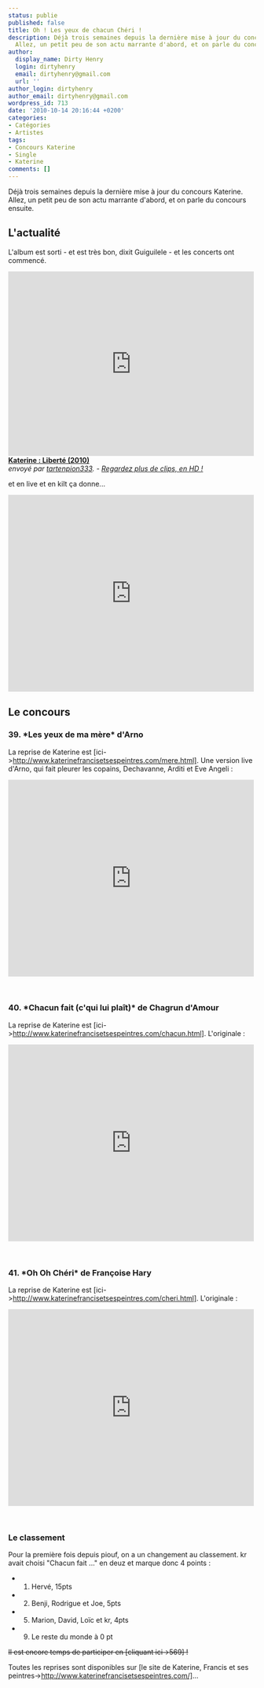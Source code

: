 ```yaml
---
status: publie
published: false
title: Oh ! Les yeux de chacun Chéri !
description: Déjà trois semaines depuis la dernière mise à jour du concours Katerine.
  Allez, un petit peu de son actu marrante d'abord, et on parle du concours ensuite.
author:
  display_name: Dirty Henry
  login: dirtyhenry
  email: dirtyhenry@gmail.com
  url: ''
author_login: dirtyhenry
author_email: dirtyhenry@gmail.com
wordpress_id: 713
date: '2010-10-14 20:16:44 +0200'
categories:
- Catégories
- Artistes
tags:
- Concours Katerine
- Single
- Katerine
comments: []
---
```

Déjà trois semaines depuis la dernière mise à jour du concours Katerine. Allez, un petit peu de son actu marrante d'abord, et on parle du concours ensuite.

<h2>L'actualité</h2>

L'album est sorti - et est très bon, dixit Guiguilele - et les concerts ont commencé.

<iframe frameborder="0" width="500" height="375" src="http://www.dailymotion.com/embed/video/xf2zor?width=500&theme=default&foreground=%23F7FFFD&highlight=%23FFC300&background=%23171D1B&start=&animatedTitle=&iframe=1&additionalInfos=0&autoPlay=0&hideInfos=0"></iframe><br /><b><a href="http://www.dailymotion.com/video/xf2zor_katerine-liberte-2010_music">Katerine : Libert&eacute; (2010)</a></b><br /><i>envoy&eacute; par <a href="http://www.dailymotion.com/tartenpion333">tartenpion333</a>. - <a href="http://www.dailymotion.com/fr/channel/music">Regardez plus de clips, en HD !</a></i>

et en live et en kilt ça donne...

<object width="500" height="400"><param name="movie" value="http://www.youtube.com/v/7PRhFYaWYYY?fs=1&hl=fr_FR"></param><param name="allowFullScreen" value="true"></param><param name="allowscriptaccess" value="always"></param><embed src="http://www.youtube.com/v/7PRhFYaWYYY?fs=1&hl=fr_FR" type="application/x-shockwave-flash" allowscriptaccess="always" allowfullscreen="true" width="500" height="400"></embed></object>

<h2>Le concours</h2>

<h3>39. *Les yeux de ma mère* d'Arno</h3>

La reprise de Katerine est [ici->http://www.katerinefrancisetsespeintres.com/mere.html]. Une version live d'Arno, qui fait pleurer les copains, Dechavanne, Arditi et Eve Angeli :

<object width="500" height="400"><param name="movie" value="http://www.youtube.com/v/2rrYrTQUlY0?fs=1&hl=fr_FR"></param><param name="allowFullScreen" value="true"></param><param name="allowscriptaccess" value="always"></param><embed src="http://www.youtube.com/v/2rrYrTQUlY0?fs=1&hl=fr_FR" type="application/x-shockwave-flash" allowscriptaccess="always" allowfullscreen="true" width="500" height="400"></embed></object>

&nbsp;

<h3>40. *Chacun fait (c'qui lui plaît)* de Chagrun d'Amour</h3>

La reprise de Katerine est [ici->http://www.katerinefrancisetsespeintres.com/chacun.html]. L'originale :

<object width="500" height="400"><param name="movie" value="http://www.youtube.com/v/lQ1aSVPuAug?fs=1&hl=fr_FR"></param><param name="allowFullScreen" value="true"></param><param name="allowscriptaccess" value="always"></param><embed src="http://www.youtube.com/v/lQ1aSVPuAug?fs=1&hl=fr_FR" type="application/x-shockwave-flash" allowscriptaccess="always" allowfullscreen="true" width="500" height="400"></embed></object>

&nbsp;

<h3>41. *Oh Oh Chéri* de Françoise Hary</h3>

La reprise de Katerine est [ici->http://www.katerinefrancisetsespeintres.com/cheri.html]. L'originale :

<object width="500" height="400"><param name="movie" value="http://www.youtube.com/v/Sy7QglZfKHo?fs=1&hl=fr_FR"></param><param name="allowFullScreen" value="true"></param><param name="allowscriptaccess" value="always"></param><embed src="http://www.youtube.com/v/Sy7QglZfKHo?fs=1&hl=fr_FR" type="application/x-shockwave-flash" allowscriptaccess="always" allowfullscreen="true" width="500" height="400"></embed></object>

&nbsp;

<h3>Le classement</h3>

Pour la première fois depuis piouf, on a un changement au classement. kr avait choisi "Chacun fait ..." en deuz et marque donc 4 points :

- 1. Hervé, 15pts
- 2. Benji, Rodrigue et Joe, 5pts
- 5. Marion, David, Loïc et kr, 4pts
- 9. Le reste du monde à 0 pt

<strike>Il est encore temps de participer en [cliquant ici->569] !</strike>

Toutes les reprises sont disponibles sur [le site de Katerine, Francis et ses peintres->http://www.katerinefrancisetsespeintres.com/]...
